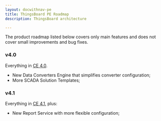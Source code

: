```yaml
---
layout: docwithnav-pe
title: ThingsBoard PE Roadmap
description: ThingsBoard architecture

---
```


The product roadmap listed below covers only main features and does not cover small improvements and bug fixes.         

### v4.0

Everything in [CE 4.0](/docs/reference/roadmap/#v40).

* New Data Converters Engine that simplifies converter configuration;
* More SCADA Solution Templates;

### v4.1

Everything in [CE 4.1](/docs/reference/roadmap/#v41), plus:

* New Report Service with more flexible configuration;